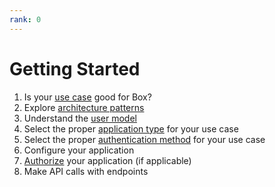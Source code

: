 ```yaml
---
rank: 0
---
```


# Getting Started

1. Is your [use case][use-case] good for Box? 
2. Explore [architecture patterns][patterns]
3. Understand the [user model][user-model]
4. Select the proper [application type][app-type] for your use case
5. Select the proper [authentication method][authentication] for your use case
6. Configure your application
7. [Authorize][authorize] your application (if applicable)
8. Make API calls with endpoints

[use-case]: g://getting-started/use-cases
[patterns]: g://getting-started/architecture-patterns
[user-model]: g://getting-started/user-types
[app-type]: g://applications
[authentication]: g://authentication
[authorize]: g://applications/custom-apps/app-approval/
[ref]: e://reference/